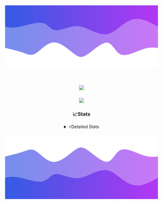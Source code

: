 ![Header](./header.png)
<div align="center">

<h1 align="center">
  <a href="https://git.io/typing-svg">
    <img src="https://readme-typing-svg.herokuapp.com/?lines=Hello,+There!+%F0%9F%91%8B;This+is+chicho.;Owner+on+Ocean;&center=true&size=25">
  </a>
</h1>
  
<p align="center">
  <img src="https://lanyard.cnrad.dev/api/852683595378196480" />
</p>

### 📈Stats
<details>
    <summary> ⚡Detailed Stats</summary>
    <br/>

<!--START_SECTION:waka-->
![Code Time](http://img.shields.io/badge/Code%20Time-728%20hrs%2020%20mins-blue)

![Profile Views](http://img.shields.io/badge/Profile%20Views-12-blue)

**🐱 My GitHub Data** 

> 📦 75.3 kB Used in GitHub's Storage 
 > 
> 🏆 22 Contributions in the Year 2024
 > 
> 🚫 Not Opted to Hire
 > 
> 📜 15 Public Repositories 
 > 
> 🔑 6 Private Repositories 
 > 
**I'm a Night 🦉** 

```text
🌞 Morning                21 commits          █░░░░░░░░░░░░░░░░░░░░░░░░   05.43 % 
🌆 Daytime                51 commits          ███░░░░░░░░░░░░░░░░░░░░░░   13.18 % 
🌃 Evening                169 commits         ███████████░░░░░░░░░░░░░░   43.67 % 
🌙 Night                  146 commits         █████████░░░░░░░░░░░░░░░░   37.73 % 
```
📅 **I'm Most Productive on Tuesday** 

```text
Monday                   23 commits          █░░░░░░░░░░░░░░░░░░░░░░░░   05.94 % 
Tuesday                  106 commits         ███████░░░░░░░░░░░░░░░░░░   27.39 % 
Wednesday                77 commits          █████░░░░░░░░░░░░░░░░░░░░   19.90 % 
Thursday                 55 commits          ████░░░░░░░░░░░░░░░░░░░░░   14.21 % 
Friday                   41 commits          ███░░░░░░░░░░░░░░░░░░░░░░   10.59 % 
Saturday                 34 commits          ██░░░░░░░░░░░░░░░░░░░░░░░   08.79 % 
Sunday                   51 commits          ███░░░░░░░░░░░░░░░░░░░░░░   13.18 % 
```


📊 **This Week I Spent My Time On** 

```text
🕑︎ Time Zone: America/Argentina/Buenos_Aires

💬 Programming Languages: 
JavaScript               4 hrs               ██████████░░░░░░░░░░░░░░░   38.32 % 
HTML                     3 hrs 40 mins       █████████░░░░░░░░░░░░░░░░   35.11 % 
Python                   2 hrs 45 mins       ███████░░░░░░░░░░░░░░░░░░   26.33 % 
Other                    0 secs              ░░░░░░░░░░░░░░░░░░░░░░░░░   00.16 % 
CSV                      0 secs              ░░░░░░░░░░░░░░░░░░░░░░░░░   00.08 % 

🔥 Editors: 
VS Code                  10 hrs 27 mins      █████████████████████████   100.00 % 

🐱‍💻 Projects: 
Unknown Project          5 hrs 53 mins       ██████████████░░░░░░░░░░░   56.42 % 
Backend                  4 hrs 33 mins       ███████████░░░░░░░░░░░░░░   43.58 % 

💻 Operating System: 
Windows                  10 hrs 27 mins      █████████████████████████   100.00 % 
```

**I Mostly Code in JavaScript** 

```text
JavaScript               8 repos             ███████░░░░░░░░░░░░░░░░░░   26.67 % 
HTML                     7 repos             ██████░░░░░░░░░░░░░░░░░░░   23.33 % 
C#                       2 repos             ██░░░░░░░░░░░░░░░░░░░░░░░   06.67 % 
SCSS                     1 repo              █░░░░░░░░░░░░░░░░░░░░░░░░   03.33 % 
Batchfile                1 repo              █░░░░░░░░░░░░░░░░░░░░░░░░   03.33 % 
```




 Last Updated on 18/05/2024 20:13:33 UTC
<!--END_SECTION:waka-->
</details>

![Footer](./footer.png)
